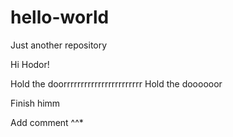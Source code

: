 # hello-world
Just another repository


Hi Hodor!

Hold the doorrrrrrrrrrrrrrrrrrrrrrr
Hold the doooooor

Finish himm


Add comment ^^*
